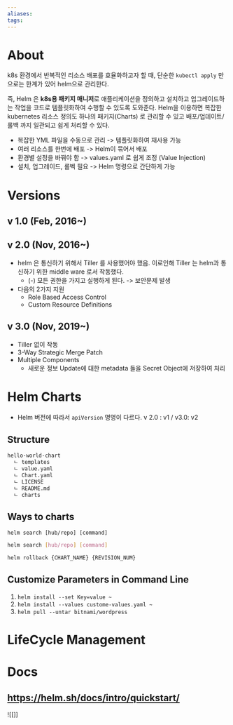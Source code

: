 ```yaml
---
aliases: 
tags:
---
```

# About
k8s 환경에서 반복적인 리소스 배포를 효율화하고자 할 때, 단순한 `kubectl apply` 만으로는 한계가 있어 helm으로 관리한다. 

즉, Helm 은 **k8s용 패키지 매니저**로 애플리케이션을 정의하고 설치하고 업그레이드하는 작업을 코드로 템플릿화하여 수행할 수 있도록 도와준다. Helm을 이용하면 복잡한 kubernetes 리소스 정의도 하나의 패키지(Charts) 로 관리할 수 있고 배포/업데이트/롤백 까지 일관되고 쉽게 처리할 수 있다. 

- 복잡한 YML 파일을 수동으로 관리 
  -> 템플릿화하여 재사용 가능 
- 여러 리소스를 한번에 배포
  -> Helm이 묶어서 배포
- 환경별 설정을 바꿔야 함
  -> values.yaml 로 쉽게 조정 (Value Injection)
- 설치, 업그레이드, 롤벡 필요
  -> Helm 명령으로 간단하게 가능 



# Versions

## v 1.0 (Feb, 2016~)

## v 2.0 (Nov, 2016~)

- helm 은 통신하기 위해서 Tiller 를 사용했어야 했음. 
  이로인해 Tiller 는 helm과 통신하기 위한 middle ware 로서 작동했다. 
	- (-) 모든 권한을 가지고 실행하게 된다. -> 보안문제 발생
- 다음의 2가지 지원
	- Role Based Access Control
	- Custom Resource Definitions


## v 3.0 (Nov, 2019~)

- Tiller 없이 작동
- 3-Way Strategic Merge Patch 
- Multiple Components 
	- 새로운 정보 Update에 대한 metadata 들을 Secret Object에 저장하여 처리 

# Helm Charts

- Helm 버전에 따라서 `apiVersion` 명명이 다르다. 
  v 2.0 : v1 / v3.0: v2

## Structure

``` bash
hello-world-chart
  ㄴ templates 
  ㄴ value.yaml
  ㄴ Chart.yaml
  ㄴ LICENSE
  ㄴ README.md
  ㄴ charts
```


## Ways to charts

`helm search [hub/repo] [command]`

``` bash
helm search [hub/repo] [command]

helm rollback {CHART_NAME} {REVISION_NUM}
```
## Customize Parameters in Command Line 

1. `helm install --set Key=value ~`
2. `helm install --values custome-values.yaml ~`
3. `helm pull --untar bitnami/wordpress`


# LifeCycle Management



# Docs

## https://helm.sh/docs/intro/quickstart/




![[]]

